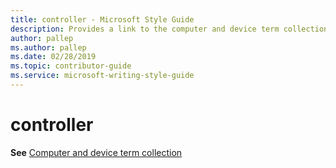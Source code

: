 ```yaml
---
title: controller - Microsoft Style Guide
description: Provides a link to the computer and device term collection topic as it pertains to the term 'controller'.
author: pallep
ms.author: pallep
ms.date: 02/28/2019
ms.topic: contributor-guide
ms.service: microsoft-writing-style-guide
---
```


# controller

**See** [Computer and device term collection](~/a-z-word-list-term-collections/term-collections/computer-device-terms.md)
